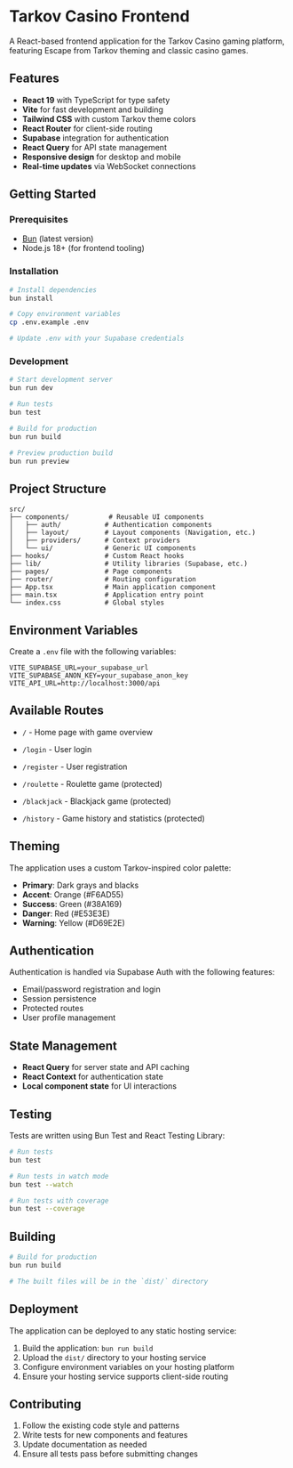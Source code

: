 # Tarkov Casino Frontend

A React-based frontend application for the Tarkov Casino gaming platform, featuring Escape from Tarkov theming and classic casino games.

## Features

- **React 19** with TypeScript for type safety
- **Vite** for fast development and building
- **Tailwind CSS** with custom Tarkov theme colors
- **React Router** for client-side routing
- **Supabase** integration for authentication
- **React Query** for API state management
- **Responsive design** for desktop and mobile
- **Real-time updates** via WebSocket connections

## Getting Started

### Prerequisites

- [Bun](https://bun.sh/) (latest version)
- Node.js 18+ (for frontend tooling)

### Installation

```bash
# Install dependencies
bun install

# Copy environment variables
cp .env.example .env

# Update .env with your Supabase credentials
```

### Development

```bash
# Start development server
bun run dev

# Run tests
bun test

# Build for production
bun run build

# Preview production build
bun run preview
```

## Project Structure

```
src/
├── components/          # Reusable UI components
│   ├── auth/           # Authentication components
│   ├── layout/         # Layout components (Navigation, etc.)
│   ├── providers/      # Context providers
│   └── ui/             # Generic UI components
├── hooks/              # Custom React hooks
├── lib/                # Utility libraries (Supabase, etc.)
├── pages/              # Page components
├── router/             # Routing configuration
├── App.tsx             # Main application component
├── main.tsx            # Application entry point
└── index.css           # Global styles
```

## Environment Variables

Create a `.env` file with the following variables:

```env
VITE_SUPABASE_URL=your_supabase_url
VITE_SUPABASE_ANON_KEY=your_supabase_anon_key
VITE_API_URL=http://localhost:3000/api
```

## Available Routes

- `/` - Home page with game overview
- `/login` - User login
- `/register` - User registration  
- `/roulette` - Roulette game (protected)
- `/blackjack` - Blackjack game (protected)

- `/history` - Game history and statistics (protected)

## Theming

The application uses a custom Tarkov-inspired color palette:

- **Primary**: Dark grays and blacks
- **Accent**: Orange (#F6AD55) 
- **Success**: Green (#38A169)
- **Danger**: Red (#E53E3E)
- **Warning**: Yellow (#D69E2E)

## Authentication

Authentication is handled via Supabase Auth with the following features:

- Email/password registration and login
- Session persistence
- Protected routes
- User profile management

## State Management

- **React Query** for server state and API caching
- **React Context** for authentication state
- **Local component state** for UI interactions

## Testing

Tests are written using Bun Test and React Testing Library:

```bash
# Run tests
bun test

# Run tests in watch mode
bun test --watch

# Run tests with coverage
bun test --coverage
```

## Building

```bash
# Build for production
bun run build

# The built files will be in the `dist/` directory
```

## Deployment

The application can be deployed to any static hosting service:

1. Build the application: `bun run build`
2. Upload the `dist/` directory to your hosting service
3. Configure environment variables on your hosting platform
4. Ensure your hosting service supports client-side routing

## Contributing

1. Follow the existing code style and patterns
2. Write tests for new components and features
3. Update documentation as needed
4. Ensure all tests pass before submitting changes